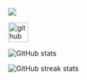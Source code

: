 ![](https://steamuserimages-a.akamaihd.net/ugc/797630855292739678/D370DBF7BFC83ED36F783F08A598FFF3E71A1D61/)




[<img src='https://cdn.jsdelivr.net/npm/simple-icons@3.0.1/icons/github.svg' alt='github' height='40'>](https://github.com/retardpa1n)  

![GitHub stats](https://github-readme-stats.vercel.app/api?username=retardpa1n&show_icons=true)  

![GitHub streak stats](https://github-readme-streak-stats.herokuapp.com/?user=retardpa1n)  


